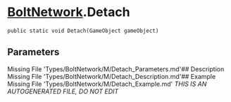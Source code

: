 # [BoltNetwork](Types/BoltNetwork.md).Detach
`public static void Detach(GameObject gameObject)`
## Parameters
Missing File 'Types/BoltNetwork/M/Detach_Parameters.md'## Description
Missing File 'Types/BoltNetwork/M/Detach_Description.md'## Example
Missing File 'Types/BoltNetwork/M/Detach_Example.md'
*THIS IS AN AUTOGENERATED FILE, DO NOT EDIT*
